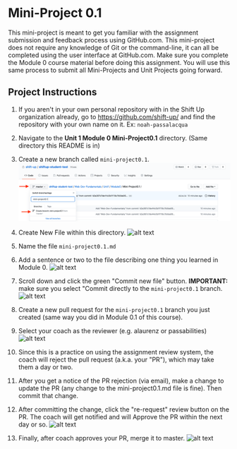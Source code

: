 # Mini-Project 0.1

This mini-project is meant to get you familiar with the assignment submission and feedback process using GitHub.com. This mini-project does not require any knowledge of Git or the command-line, it can all be completed using the user interface at GitHub.com. Make sure you complete the Module 0 course material before doing this assignment. You will use this same process to submit all Mini-Projects and Unit Projects going forward.

## Project Instructions

1. If you aren't in your own personal repository with in the Shift Up organization already, go to https://github.com/shift-up/ and find the repository with your own name on it. Ex: `noah-passalacqua`

1. Navigate to the **Unit 1 Module 0 Mini-Project0.1** directory. (Same directory this README is in)

1. Create a new branch called `mini-project0.1`. ![alt text](./screenshots/step3-0.png "Step 3")

1. Create New File within this directory. ![alt text](https://raw.githubusercontent.com/shift-up/Web-Dev-Fundamentals/master/Unit1/Module0/Mini-Project0.1/screenshots/step3.png "Step 3")

1. Name the file `mini-project0.1.md`

1. Add a sentence or two to the file describing one thing you learned in Module 0. ![alt text](https://raw.githubusercontent.com/shift-up/Web-Dev-Fundamentals/master/Unit1/Module0/Mini-Project0.1/screenshots/step4.png "Step 4")

1. Scroll down and click the green "Commit new file" button. **IMPORTANT:** make sure you select "Commit directly to the `mini-project0.1` branch. ![alt text](https://raw.githubusercontent.com/shift-up/Web-Dev-Fundamentals/master/Unit1/Unit0-Project/screenshots/step5.png "Step 5")

1. Create a new pull request for the `mini-project0.1` branch you just created (same way you did in Module 0.1 of this course).

1. Select your coach as the reviewer (e.g. alaurenz or passabilities) ![alt text](https://raw.githubusercontent.com/shift-up/Web-Dev-Fundamentals/master/Unit1/Module0/Mini-Project0.1/screenshots/step7.png "Step 7")

1. Since this is a practice on using the assignment review system, the coach will reject the pull request (a.k.a. your "PR"), which may take them a day or two.

1. After you get a notice of the PR rejection (via email), make a change to update the PR (any change to the mini-project0.1.md file is fine). Then commit that change.

1. After committing the change, click the "re-request" review button on the PR. The coach will get notified and will Approve the PR within the next day or so. ![alt text](https://raw.githubusercontent.com/shift-up/Web-Dev-Fundamentals/master/Unit1/Module0/Mini-Project0.1/screenshots/step10.png "Step 10")

1. Finally, after coach approves your PR, merge it to master. ![alt text](https://raw.githubusercontent.com/shift-up/Web-Dev-Fundamentals/master/Unit1/Module0/Mini-Project0.1/screenshots/step11.png "Step 11")

